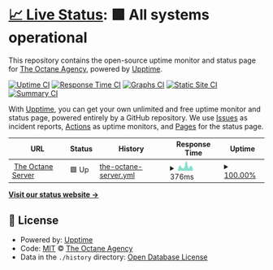 # [📈 Live Status](https://status.theoctaneserver.com): <!--live status--> **🟩 All systems operational**

This repository contains the open-source uptime monitor and status page for [The Octane Agency](https://www.theoctaneagency.com), powered by [Upptime](https://github.com/upptime/upptime).

[![Uptime CI](https://github.com/octane-agency/status/workflows/Uptime%20CI/badge.svg)](https://github.com/octane-agency/status/actions?query=workflow%3A%22Uptime+CI%22)
[![Response Time CI](https://github.com/octane-agency/status/workflows/Response%20Time%20CI/badge.svg)](https://github.com/octane-agency/status/actions?query=workflow%3A%22Response+Time+CI%22)
[![Graphs CI](https://github.com/octane-agency/status/workflows/Graphs%20CI/badge.svg)](https://github.com/octane-agency/status/actions?query=workflow%3A%22Graphs+CI%22)
[![Static Site CI](https://github.com/octane-agency/status/workflows/Static%20Site%20CI/badge.svg)](https://github.com/octane-agency/status/actions?query=workflow%3A%22Static+Site+CI%22)
[![Summary CI](https://github.com/octane-agency/status/workflows/Summary%20CI/badge.svg)](https://github.com/octane-agency/status/actions?query=workflow%3A%22Summary+CI%22)

With [Upptime](https://upptime.js.org), you can get your own unlimited and free uptime monitor and status page, powered entirely by a GitHub repository. We use [Issues](https://github.com/octane-agency/status/issues) as incident reports, [Actions](https://github.com/octane-agency/status/actions) as uptime monitors, and [Pages](https://status.theoctaneserver.com) for the status page.

<!--start: status pages-->
<!-- This summary is generated by Upptime (https://github.com/upptime/upptime) -->
<!-- Do not edit this manually, your changes will be overwritten -->
<!-- prettier-ignore -->
| URL | Status | History | Response Time | Uptime |
| --- | ------ | ------- | ------------- | ------ |
| <img alt="" src="https://icons.duckduckgo.com/ip3/host.theoctaneserver.com.ico" height="13"> [The Octane Server](https://host.theoctaneserver.com) | 🟩 Up | [the-octane-server.yml](https://github.com/octane-agency/status/commits/HEAD/history/the-octane-server.yml) | <details><summary><img alt="Response time graph" src="./graphs/the-octane-server/response-time-week.png" height="20"> 376ms</summary><br><a href="https://status.theoctaneserver.com/history/the-octane-server"><img alt="Response time 580" src="https://img.shields.io/endpoint?url=https%3A%2F%2Fraw.githubusercontent.com%2Foctane-agency%2Fstatus%2FHEAD%2Fapi%2Fthe-octane-server%2Fresponse-time.json"></a><br><a href="https://status.theoctaneserver.com/history/the-octane-server"><img alt="24-hour response time 230" src="https://img.shields.io/endpoint?url=https%3A%2F%2Fraw.githubusercontent.com%2Foctane-agency%2Fstatus%2FHEAD%2Fapi%2Fthe-octane-server%2Fresponse-time-day.json"></a><br><a href="https://status.theoctaneserver.com/history/the-octane-server"><img alt="7-day response time 376" src="https://img.shields.io/endpoint?url=https%3A%2F%2Fraw.githubusercontent.com%2Foctane-agency%2Fstatus%2FHEAD%2Fapi%2Fthe-octane-server%2Fresponse-time-week.json"></a><br><a href="https://status.theoctaneserver.com/history/the-octane-server"><img alt="30-day response time 786" src="https://img.shields.io/endpoint?url=https%3A%2F%2Fraw.githubusercontent.com%2Foctane-agency%2Fstatus%2FHEAD%2Fapi%2Fthe-octane-server%2Fresponse-time-month.json"></a><br><a href="https://status.theoctaneserver.com/history/the-octane-server"><img alt="1-year response time 601" src="https://img.shields.io/endpoint?url=https%3A%2F%2Fraw.githubusercontent.com%2Foctane-agency%2Fstatus%2FHEAD%2Fapi%2Fthe-octane-server%2Fresponse-time-year.json"></a></details> | <details><summary><a href="https://status.theoctaneserver.com/history/the-octane-server">100.00%</a></summary><a href="https://status.theoctaneserver.com/history/the-octane-server"><img alt="All-time uptime 100.00%" src="https://img.shields.io/endpoint?url=https%3A%2F%2Fraw.githubusercontent.com%2Foctane-agency%2Fstatus%2FHEAD%2Fapi%2Fthe-octane-server%2Fuptime.json"></a><br><a href="https://status.theoctaneserver.com/history/the-octane-server"><img alt="24-hour uptime 100.00%" src="https://img.shields.io/endpoint?url=https%3A%2F%2Fraw.githubusercontent.com%2Foctane-agency%2Fstatus%2FHEAD%2Fapi%2Fthe-octane-server%2Fuptime-day.json"></a><br><a href="https://status.theoctaneserver.com/history/the-octane-server"><img alt="7-day uptime 100.00%" src="https://img.shields.io/endpoint?url=https%3A%2F%2Fraw.githubusercontent.com%2Foctane-agency%2Fstatus%2FHEAD%2Fapi%2Fthe-octane-server%2Fuptime-week.json"></a><br><a href="https://status.theoctaneserver.com/history/the-octane-server"><img alt="30-day uptime 100.00%" src="https://img.shields.io/endpoint?url=https%3A%2F%2Fraw.githubusercontent.com%2Foctane-agency%2Fstatus%2FHEAD%2Fapi%2Fthe-octane-server%2Fuptime-month.json"></a><br><a href="https://status.theoctaneserver.com/history/the-octane-server"><img alt="1-year uptime 100.00%" src="https://img.shields.io/endpoint?url=https%3A%2F%2Fraw.githubusercontent.com%2Foctane-agency%2Fstatus%2FHEAD%2Fapi%2Fthe-octane-server%2Fuptime-year.json"></a></details>

<!--end: status pages-->

[**Visit our status website →**](https://status.theoctaneserver.com)

## 📄 License

- Powered by: [Upptime](https://github.com/upptime/upptime)
- Code: [MIT](./LICENSE) © [The Octane Agency](https://www.theoctaneagency.com)
- Data in the `./history` directory: [Open Database License](https://opendatacommons.org/licenses/odbl/1-0/)
